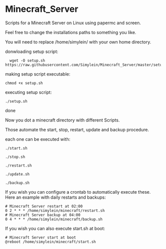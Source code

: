 # Minecraft_Server
Scripts for a Minecraft Server on Linux using papermc and screen. 

Feel free to change the installations paths to something you like. 

You will need to replace /home/simylein/ with your own home directory. 

donwloading setup script:
```
  wget -O setup.sh https://raw.githubusercontent.com/Simylein/Minecraft_Server/master/setup.sh
```

making setup script executable:
```
chmod +x setup.sh
```

executing setup script:
```
./setup.sh
```

done

Now you dot a minecraft directory with different Scripts. 

Those automate the start, stop, restart, update and backup procedure. 

each one can be executed with:
```
./start.sh
```
```
./stop.sh
```
```
./restart.sh
```
```
./update.sh
```
```
./backup.sh
```

If you wish you can configure a crontab to automatically execute these. 
Here an example with daily restarts and backups:

```
# Minecraft Server restart at 02:00
0 2 * * * /home/simylein/minecraft/restart.sh
# Minecraft Server backup at 04:00
0 4 * * * /home/simylein/minecraft/backup.sh
```

If you wish you can also execute start.sh at boot:
```
# Minecraft Server start at boot
@reboot /home/simylein/minecraft/start.sh
```

